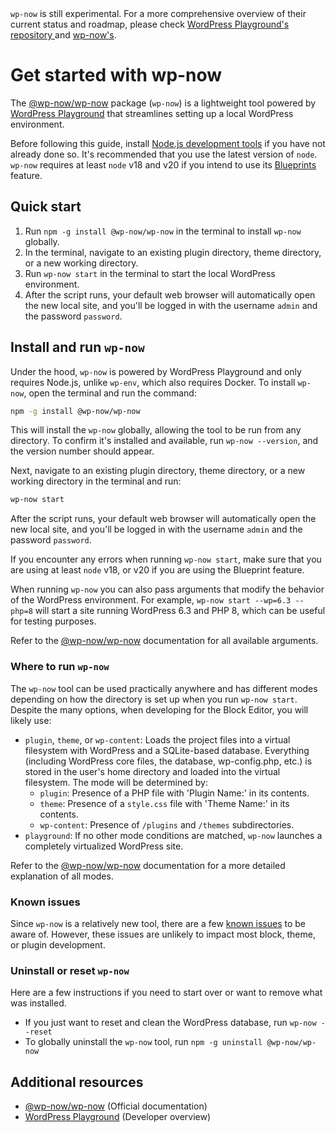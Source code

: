<div class="callout callout-info">
<code>wp-now</code> is still experimental. For a more comprehensive overview of their current status and roadmap, please check <a href="https://github.com/WordPress/wordpress-playground"> WordPress Playground's repository </a> and <a href="https://github.com/WordPress/playground-tools/tree/trunk/packages/wp-now">wp-now's</a>.
</div>

# Get started with wp-now

The [@wp-now/wp-now](https://www.npmjs.com/package/@wordpress/env) package (`wp-now`) is a lightweight tool powered by [WordPress Playground](https://developer.wordpress.org/playground/) that streamlines setting up a local WordPress environment.

Before following this guide, install [Node.js development tools](/docs/getting-started/devenv#node-js-development-tools) if you have not already done so. It's recommended that you use the latest version of `node`. `wp-now` requires at least `node` v18 and v20 if you intend to use its [Blueprints](https://github.com/WordPress/playground-tools/tree/trunk/packages/wp-now#using-blueprints) feature. 

## Quick start
 
1. Run `npm -g install @wp-now/wp-now` in the terminal to install `wp-now` globally.
2. In the terminal, navigate to an existing plugin directory, theme directory, or a new working directory.
3. Run `wp-now start` in the terminal to start the local WordPress environment.
4. After the script runs, your default web browser will automatically open the new local site, and you'll be logged in with the username `admin` and the password `password`.

## Install and run `wp-now`

Under the hood, `wp-now` is powered by WordPress Playground and only requires Node.js, unlike `wp-env`, which also requires Docker. To install `wp-now`, open the terminal and run the command:

```sh
npm -g install @wp-now/wp-now
```

This will install the `wp-now` globally, allowing the tool to be run from any directory. To confirm it's installed and available, run `wp-now --version`, and the version number should appear.

Next, navigate to an existing plugin directory, theme directory, or a new working directory in the terminal and run:

```sh
wp-now start
```

After the script runs, your default web browser will automatically open the new local site, and you'll be logged in with the username `admin` and the password `password`.

<div class="callout callout-tip">
    If you encounter any errors when running <code>wp-now start</code>, make sure that you are using at least <code>node</code> v18, or v20 if you are using the Blueprint feature.
</div>

When running `wp-now` you can also pass arguments that modify the behavior of the WordPress environment. For example, `wp-now start --wp=6.3 --php=8` will start a site running WordPress 6.3 and PHP 8, which can be useful for testing purposes.

Refer to the [@wp-now/wp-now](https://github.com/WordPress/playground-tools/tree/trunk/packages/wp-now) documentation for all available arguments.

### Where to run `wp-now`

The `wp-now` tool can be used practically anywhere and has different modes depending on how the directory is set up when you run `wp-now start`. Despite the many options, when developing for the Block Editor, you will likely use:

- `plugin`, `theme`, or `wp-content`: Loads the project files into a virtual filesystem with WordPress and a SQLite-based database. Everything (including WordPress core files, the database, wp-config.php, etc.) is stored in the user's home directory and loaded into the virtual filesystem. The mode will be determined by:
    - `plugin`: Presence of a PHP file with 'Plugin Name:' in its contents.
    - `theme`: Presence of a `style.css` file with 'Theme Name:' in its contents.
    - `wp-content`: Presence of `/plugins` and `/themes` subdirectories.
- `playground`: If no other mode conditions are matched, `wp-now` launches a completely virtualized WordPress site.

Refer to the [@wp-now/wp-now](https://github.com/WordPress/playground-tools/tree/trunk/packages/wp-now) documentation for a more detailed explanation of all modes.

### Known issues

Since `wp-now` is a relatively new tool, there are a few [known issues](https://github.com/WordPress/playground-tools/tree/trunk/packages/wp-now#known-issues) to be aware of. However, these issues are unlikely to impact most block, theme, or plugin development.

### Uninstall or reset `wp-now`

Here are a few instructions if you need to start over or want to remove what was installed.

-   If you just want to reset and clean the WordPress database, run `wp-now --reset`
-   To globally uninstall the `wp-now` tool, run `npm -g uninstall @wp-now/wp-now`

## Additional resources

-   [@wp-now/wp-now](https://github.com/WordPress/playground-tools/tree/trunk/packages/wp-now) (Official documentation)
-   [WordPress Playground](https://developer.wordpress.org/playground/) (Developer overview)
